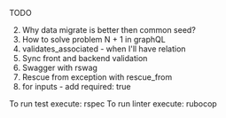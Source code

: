 TODO

2) Why data migrate is better then common seed?
3) How to solve problem N + 1 in graphQL
4) validates_associated - when I'll have relation
5) Sync front and backend validation
6) Swagger with rswag
7) Rescue from exception with rescue_from 
8) for inputs - add required: true

To run test execute: rspec
To run linter execute: rubocop
